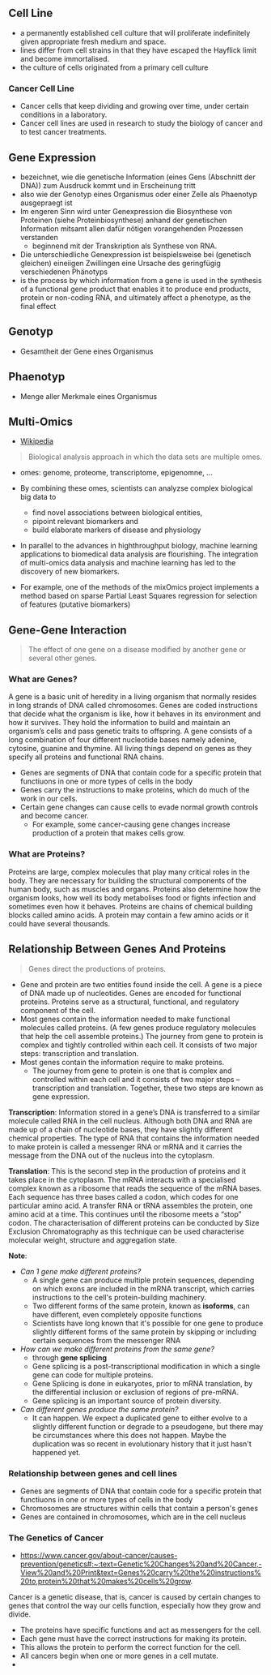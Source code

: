 
## Cell Line 
- a permanently established cell culture that will proliferate indefinitely given appropriate fresh medium and space.
- lines differ from cell strains in that they have escaped the Hayflick limit and become immortalised.
- the culture of cells originated from a primary cell culture

### Cancer Cell Line 
- Cancer cells that keep dividing and growing over time, under certain conditions in a laboratory. 
- Cancer cell lines are used in research to study the biology of cancer and to test cancer treatments.


## Gene Expression
- bezeichnet, wie die genetische Information (eines Gens (Abschnitt der DNA)) zum Ausdruck kommt und in Erscheinung tritt
- also wie der Genotyp eines Organismus oder einer Zelle als Phaenotyp ausgepraegt ist
- Im engeren Sinn wird unter Genexpression die Biosynthese von Proteinen (siehe Proteinbiosynthese) anhand der genetischen Information mitsamt allen dafür nötigen vorangehenden Prozessen verstanden
  - beginnend mit der Transkription als Synthese von RNA.
- Die unterschiedliche Genexpression ist beispielsweise bei (genetisch gleichen) eineiigen Zwillingen eine Ursache des geringfügig verschiedenen Phänotyps
-  is the process by which information from a gene is used in the synthesis of a functional gene product that enables it to produce end products, protein or non-coding RNA, and ultimately affect a phenotype, as the final effect

## Genotyp
- Gesamtheit der Gene eines Organismus

## Phaenotyp
- Menge aller Merkmale eines Organismus

## Multi-Omics
- [Wikipedia](https://en.wikipedia.org/wiki/Multiomics#:~:text=Multiomics%2C%20multi%2Domics%2C%20integrative,it%20is%20sequenced\)%3B%20in)

> Biological analysis approach in which the data sets are multiple omes.

- omes: genome, proteome, transcriptome, epigenomne, ...
- By combining these omes, scientists can analyzse complex biological big data to 
  - find novel associations between biological entities,
  - pipoint relevant biomarkers and 
  - build elaborate markers of disease and physiology


- In parallel to the advances in highthroughput biology, machine learning applications to biomedical data analysis are flourishing. The integration of multi-omics data analysis and machine learning has led to the discovery of new biomarkers.
- For example, one of the methods of the mixOmics project implements a method based on sparse Partial Least Squares regression for selection of features (putative biomarkers)

## Gene-Gene Interaction

> The effect of one gene on a disease modified by another gene or several other genes.

### What are Genes? 

A gene is a basic unit of heredity in a living organism that normally resides in long strands of DNA called chromosomes. Genes are coded instructions that decide what the organism is like, how it behaves in its environment and how it survives. They hold the information to build and maintain an organism’s cells and pass genetic traits to offspring. A gene consists of a long combination of four different nucleotide bases namely adenine, cytosine, guanine and thymine. All living things depend on genes as they specify all proteins and functional RNA chains.

- Genes are segments of DNA that contain code for a specific protein that functiuons in one or more types of cells in the body
- Genes carry the instructions to make proteins, which do much of the work in our cells.
- Certain gene changes can cause cells to evade normal growth controls and become cancer. 
  - For example, some cancer-causing gene changes increase production of a protein that makes cells grow.

### What are Proteins?

Proteins are large, complex molecules that play many critical roles in the body. They are necessary for building the structural components of the human body, such as muscles and organs. Proteins also determine how the organism looks, how well its body metabolises food or fights infection and sometimes even how it behaves. Proteins are chains of chemical building blocks called amino acids. A protein may contain a few amino acids or it could have several thousands.


## Relationship Between Genes And Proteins

> Genes direct the productions of proteins.

- Gene and protein are two entities found inside the cell. A gene is a piece of DNA made up of nucleotides. Genes are encoded for functional proteins. Proteins serve as a structural, functional, and regulatory component of the cell.
- Most genes contain the information needed to make functional molecules called proteins. (A few genes produce regulatory molecules that help the cell assemble proteins.) The journey from gene to protein is complex and tightly controlled within each cell. It consists of two major steps: transcription and translation.
- Most genes contain the information require to make proteins. 
  - The journey from gene to protein is one that is complex and controlled within each cell and it consists of two major steps – transcription and translation. Together, these two steps are known as gene expression.

__Transcription__: Information stored in a gene’s DNA is transferred to a similar molecule called RNA in the cell nucleus. Although both DNA and RNA are made up of a chain of nucleotide bases, they have slightly different chemical properties. The type of RNA that contains the information needed to make protein is called a messenger RNA or mRNA and it carries the message from the DNA out of the nucleus into the cytoplasm.

__Translation__: This is the second step in the production of proteins and it takes place in the cytoplasm. The mRNA interacts with a specialised complex known as a ribosome that reads the sequence of the mRNA bases. Each sequence has three bases called a codon, which codes for one particular amino acid. A transfer RNA or tRNA assembles the protein, one amino acid at a time. This continues until the ribosome meets a “stop” codon. The characterisation of different proteins can be conducted by Size Exclusion Chromatography as this technique can be used characterise molecular weight, structure and aggregation state.

__Note__: 
- _Can 1 gene make different proteins?_
  - A single gene can produce multiple protein sequences, depending on which exons are included in the mRNA transcript, which carries instructions to the cell's protein-building machinery. 
  - Two different forms of the same protein, known as __isoforms__, can have different, even completely opposite functions
  - Scientists have long known that it's possible for one gene to produce slightly different forms of the same protein by skipping or including certain sequences from the messenger RNA
- _How can we make different proteins from the same gene?_
  - through __gene splicing__
  - Gene splicing is a post-transcriptional modification in which a single gene can code for multiple proteins. 
  - Gene Splicing is done in eukaryotes, prior to mRNA translation, by the differential inclusion or exclusion of regions of pre-mRNA. 
  - Gene splicing is an important source of protein diversity.
- _Can different genes produce the same protein?_
  - It can happen. We expect a duplicated gene to either evolve to a slightly different function or degrade to a pseudogene, but there may be circumstances where this does not happen. Maybe the duplication was so recent in evolutionary history that it just hasn't happened yet.

### Relationship between genes and cell lines

- Genes are segments of DNA that contain code for a specific protein that functiuons in one or more types of cells in the body
- Chromosomes are structures within cells that contain a person's genes
- Genes are contained in chromosomes, which are in the cell nucleus

### The Genetics of Cancer

- https://www.cancer.gov/about-cancer/causes-prevention/genetics#:~:text=Genetic%20Changes%20and%20Cancer,-View%20and%20Print&text=Genes%20carry%20the%20instructions%20to,protein%20that%20makes%20cells%20grow.

Cancer is a genetic disease, that is, cancer is caused by certain changes to genes that control the way our cells function, especially how they grow and divide.

- The proteins have specific functions and act as messengers for the cell. 
- Each gene must have the correct instructions for making its protein. 
- This allows the protein to perform the correct function for the cell.
- All cancers begin when one or more genes in a cell mutate.
- 